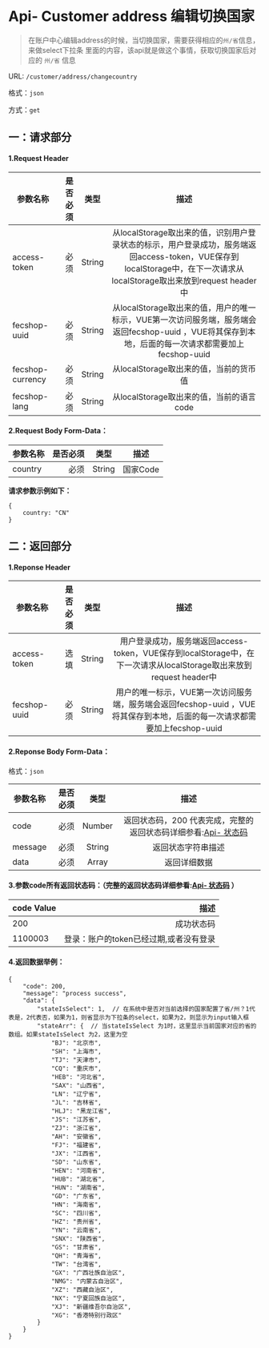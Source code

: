 Api- Customer address 编辑切换国家
================

> 在账户中心编辑address的时候，当切换国家，需要获得相应的`州/省`信息，来做select下拉条
里面的内容，该api就是做这个事情，获取切换国家后对应的 `州/省` 信息

URL: `/customer/address/changecountry`

格式：`json`

方式：`get`


一：请求部分
---------

#### 1.Request Header


| 参数名称          | 是否必须    |  类型        |  描述     |
| ------------------| -----:      | :----:       |:----:     |
| access-token      | 必须        |   String     | 从localStorage取出来的值，识别用户登录状态的标示，用户登录成功，服务端返回access-token，VUE保存到localStorage中，在下一次请求从localStorage取出来放到request header中   |
| fecshop-uuid      | 必须        |   String     | 从localStorage取出来的值，用户的唯一标示，VUE第一次访问服务端，服务端会返回fecshop-uuid ，VUE将其保存到本地，后面的每一次请求都需要加上fecshop-uuid    |
| fecshop-currency  | 必须        |   String     | 从localStorage取出来的值，当前的货币值  |
| fecshop-lang      | 必须        |   String     | 从localStorage取出来的值，当前的语言code  |


#### 2.Request Body Form-Data：


| 参数名称        | 是否必须    |  类型       |  描述     |
| ----------------| -----:      | :----:      |:----:     |
| country         | 必须        |   String    | 国家Code   |

**请求参数示例如下：**

```
{
    country: "CN"
}
```

二：返回部分
----------

#### 1.Reponse Header

| 参数名称          | 是否必须    |  类型        |  描述     |
| ------------------| -----:      | :----:       |:----:     |
| access-token      | 选填        |   String     | 用户登录成功，服务端返回access-token，VUE保存到localStorage中，在下一次请求从localStorage取出来放到request header中   |
| fecshop-uuid      | 必须        |   String     | 用户的唯一标示，VUE第一次访问服务端，服务端会返回fecshop-uuid ，VUE将其保存到本地，后面的每一次请求都需要加上fecshop-uuid    |

#### 2.Reponse Body Form-Data：

格式：`json`

| 参数名称        | 是否必须    |  类型       |  描述        |
| ----------------| -----:      | :----:      |:----:        | 
| code            | 必须        |   Number    | 返回状态码，200 代表完成，完整的返回状态码详细参看:[Api- 状态码](fecshop-server-return-code.md) |
| message         | 必须        |   String    | 返回状态字符串描述  |
| data            | 必须        |   Array     | 返回详细数据        |


#### 3.参数code所有返回状态码：（完整的返回状态码详细参看:[Api- 状态码](fecshop-server-return-code.md) ）

| code Value      |        描述                                        |
| ----------------| --------------------------------------------------:| 
| 200             | 成功状态码                                         |  
| 1100003         | 登录：账户的token已经过期,或者没有登录                  | 


#### 4.返回数据举例：

```
{
    "code": 200,
    "message": "process success",
    "data": {
        "stateIsSelect": 1,  // 在系统中是否对当前选择的国家配置了省/州？1代表是，2代表否，如果为1，则省显示为下拉条的select，如果为2，则显示为input输入框
        "stateArr": {  // 当stateIsSelect 为1时，这里显示当前国家对应的省的数组。如果stateIsSelect 为2，这里为空
            "BJ": "北京市",
            "SH": "上海市",
            "TJ": "天津市",
            "CQ": "重庆市",
            "HEB": "河北省",
            "SAX": "山西省",
            "LN": "辽宁省",
            "JL": "吉林省",
            "HLJ": "黑龙江省",
            "JS": "江苏省",
            "ZJ": "浙江省",
            "AH": "安徽省",
            "FJ": "福建省",
            "JX": "江西省",
            "SD": "山东省",
            "HEN": "河南省",
            "HUB": "湖北省",
            "HUN": "湖南省",
            "GD": "广东省",
            "HN": "海南省",
            "SC": "四川省",
            "HZ": "贵州省",
            "YN": "云南省",
            "SNX": "陕西省",
            "GS": "甘肃省",
            "QH": "青海省",
            "TW": "台湾省",
            "GX": "广西壮族自治区",
            "NMG": "内蒙古自治区",
            "XZ": "西藏自治区",
            "NX": "宁夏回族自治区",
            "XJ": "新疆维吾尔自治区",
            "XG": "香港特别行政区"
        }
    }
}
```